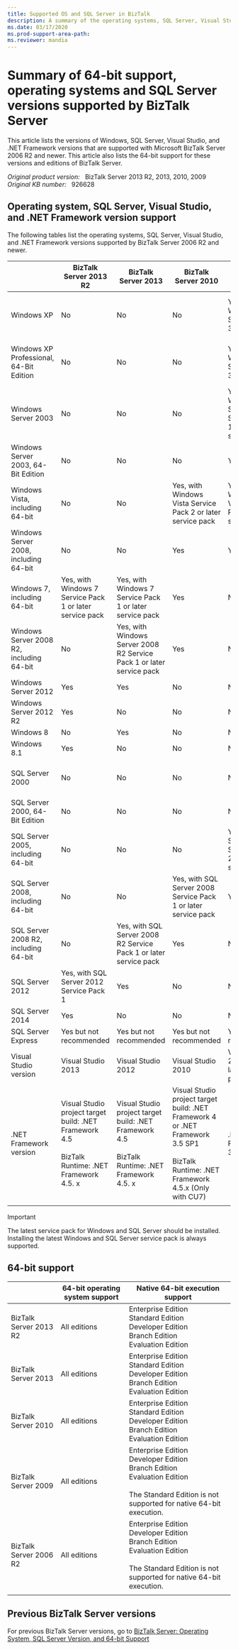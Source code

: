 ```yaml
---
title: Supported OS and SQL Server in BizTalk 
description: A summary of the operating systems, SQL Server, Visual Studio, and .NET Framework versions that supported by BizTalk Server.
ms.date: 03/17/2020
ms.prod-support-area-path: 
ms.reviewer: mandia
---
```

# Summary of 64-bit support, operating systems and SQL Server versions supported by BizTalk Server

This article lists the versions of Windows, SQL Server, Visual Studio, and .NET Framework versions that are supported with Microsoft BizTalk Server 2006 R2 and newer. This article also lists the 64-bit support for these versions and editions of BizTalk Server.

_Original product version:_ &nbsp; BizTalk Server 2013 R2, 2013, 2010, 2009  
_Original KB number:_ &nbsp; 926628

## Operating system, SQL Server, Visual Studio, and .NET Framework version support

The following tables list the operating systems, SQL Server, Visual Studio, and .NET Framework versions supported by BizTalk Server 2006 R2 and newer.

||BizTalk Server 2013 R2| BizTalk Server 2013| BizTalk Server 2010| BizTalk Server 2009| BizTalk Server 2006 R2 |
|---|---|---|---|---|---|
| Windows XP|No|No|No|Yes, with Windows XP Service Pack 3|Yes, with Windows XP Service Pack 2 or later service pack|
| Windows XP Professional, 64-Bit Edition|No|No|No|Yes, with Windows XP Service Pack 3|Yes, with Windows XP Service Pack 2 or later service pack|
| Windows Server 2003|No|No|No|Yes, with Windows Server 2003 Service Pack 1 or later service pack|Yes, with Windows Server 2003 Service Pack 1|
| Windows Server 2003, 64-Bit Edition|No|No|No|Yes|Yes|
| Windows Vista, including 64-bit|No|No|Yes, with Windows Vista Service Pack 2 or later service pack|Yes, with Windows Vista Service Pack 1 or later service pack|Yes|
| Windows Server 2008, including 64-bit|No|No|Yes|Yes|No|
| Windows 7, including 64-bit|Yes, with Windows 7 Service Pack 1 or later service pack|Yes, with Windows 7 Service Pack 1 or later service pack|Yes|No|No|
| Windows Server 2008 R2, including 64-bit|No|Yes, with Windows Server 2008 R2 Service Pack 1 or later service pack|Yes|No|No|
| Windows Server 2012|Yes|Yes|No|No|No|
| Windows Server 2012 R2|Yes|No|No|No|No|
| Windows 8|No|Yes|No|No|No|
| Windows 8.1|Yes|No|No|No|No|
| SQL Server 2000|No|No|No|No|Yes, with SQL Server 2000 Service Pack 4|
| SQL Server 2000, 64-Bit Edition|No|No|No|No|Yes|
| SQL Server 2005, including 64-bit|No|No|No|Yes, with SQL Server 2005 Service Pack 2 or later service pack|Yes|
| SQL Server 2008, including 64-bit|No|No|Yes, with SQL Server 2008 Service Pack 1 or later service pack|Yes|No|
| SQL Server 2008 R2, including 64-bit|No|Yes, with SQL Server 2008 R2 Service Pack 1 or later service pack|Yes|No|No|
| SQL Server 2012|Yes, with SQL Server 2012 Service Pack 1|Yes|No|No|No|
| SQL Server 2014|Yes|No|No|No|No|
| SQL Server Express|Yes but not recommended|Yes but not recommended|Yes but not recommended|Yes but not recommended|Yes but not recommended|
| Visual Studio version|Visual Studio 2013|Visual Studio 2012|Visual Studio 2010|Visual Studio 2008 SP1 or later service pack|Visual Studio 2005|
| .NET Framework version|Visual Studio project target build: .NET Framework 4.5 <br/><br/>BizTalk Runtime: .NET Framework 4.5. x|Visual Studio project target build: .NET Framework 4.5 <br/><br/>BizTalk Runtime: .NET Framework 4.5. x|Visual Studio project target build: .NET Framework 4 or .NET Framework 3.5 SP1 <br/><br/>BizTalk Runtime: .NET Framework 4.5.x (Only with CU7)|.NET Framework 3.5 SP1|.NET Framework 3.0 and .NET Framework 2.0|
|||||||

> [!IMPORTANT]
> The latest service pack for Windows and SQL Server should be installed. Installing the latest Windows and SQL Server service pack is always supported.

## 64-bit support

||64-bit operating system support| Native 64-bit execution support|
|---|---|---|
| BizTalk Server 2013 R2|All editions|Enterprise Edition<br/> Standard Edition<br/>Developer Edition<br/>Branch Edition<br/> Evaluation Edition|
| BizTalk Server 2013|All editions|Enterprise Edition<br/>Standard Edition<br/>Developer Edition<br/>Branch Edition<br/> Evaluation Edition|
| BizTalk Server 2010|All editions|Enterprise Edition<br/>Standard Edition<br/>Developer Edition<br/>Branch Edition<br/>Evaluation Edition|
| BizTalk Server 2009|All editions|Enterprise Edition<br/>Developer Edition<br/>Branch Edition<br/>Evaluation Edition <br/><br/>The Standard Edition is not supported for native 64-bit execution.|
| BizTalk Server 2006 R2|All editions|Enterprise Edition<br/> Developer Edition<br/>Branch Edition<br/>Evaluation Edition <br/><br/>The Standard Edition is not supported for native 64-bit execution.|
||||

## Previous BizTalk Server versions

For previous BizTalk Server versions, go to [BizTalk Server: Operating System, SQL Server Version, and 64-bit Support](https://social.technet.microsoft.com/wiki/contents/articles/25276.biztalk-server-operating-system-sql-server-version-and-64-bit-support.aspx)
